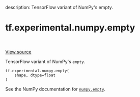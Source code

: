 description: TensorFlow variant of NumPy's empty.

<div itemscope itemtype="http://developers.google.com/ReferenceObject">
<meta itemprop="name" content="tf.experimental.numpy.empty" />
<meta itemprop="path" content="Stable" />
</div>

# tf.experimental.numpy.empty

<!-- Insert buttons and diff -->

<table class="tfo-notebook-buttons tfo-api nocontent" align="left">

</table>

<a target="_blank" class="external" href="/code/stable/tensorflow/python/ops/numpy_ops/np_array_ops.py">View source</a>



TensorFlow variant of NumPy's `empty`.

<pre class="devsite-click-to-copy prettyprint lang-py tfo-signature-link">
<code>tf.experimental.numpy.empty(
    shape, dtype=float
)
</code></pre>



<!-- Placeholder for "Used in" -->

See the NumPy documentation for [`numpy.empty`](https://numpy.org/doc/1.16/reference/generated/numpy.empty.html).